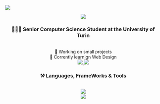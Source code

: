 <img align ="left" src="https://visitor-badge.laobi.icu/badge?page_id=minash22.minash22" />

<h2 align="center">
    <img src="https://readme-typing-svg.herokuapp.com?font=Righteous&size=35&center=true&vCenter=true&width=500&height=70&duration=4000&lines=Hey+there!+👋;+I'm+Mina+Sharifi!" />
</h2>

<h3 align="center"> 👩🏻‍💻 Senior Computer Science Student at the University of Turin </h3>

  <br/>

  <div align="center">
  🧩 Working on small projects<br/>
  💭 Corrently learnign Web Design<br/>
      
  </div>
  
   <div align="center">
       
   <a href="mailto:mn.sharifi19@gmail.com">
   <img src="https://img.shields.io/badge/Gmail-333333?style=for-the-badge&logo=gmail&logoColor=red"  />
   </a>

   <a href="https://www.linkedin.com/in/mina-sharifi19">
   <img src="https://img.shields.io/badge/LinkedIn-0077B5?style=for-the-badge&logo=linkedin&logoColor=white" />
   </a>
</div>

<h3 align="center"> ⚒️ Languages, FrameWorks & Tools   </h3>
<br/>

<div align="center">
<a href="https://skillicons.dev">
<img src="https://skillicons.dev/icons?i=c,java,mysql,html,css,r" />
<br> 
<img src="https://skillicons.dev/icons?i=r,vscode,git,idea,postgres,github,gitlab,linux" />
</a>

</div>













